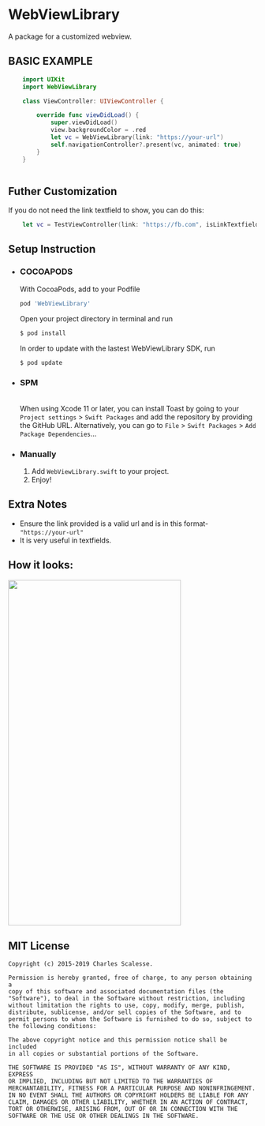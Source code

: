 WebViewLibrary
=============
A package for a customized webview.

BASIC EXAMPLE
---------
``` Swift
    import UIKit
    import WebViewLibrary

    class ViewController: UIViewController {

        override func viewDidLoad() {
            super.viewDidLoad()
            view.backgroundColor = .red
            let vc = WebViewLibrary(link: "https://your-url")
            self.navigationController?.present(vc, animated: true)
        }
    }
    
```
Futher Customization
---------
If you do not need the link textfield to show, you can do this:
```swift
    let vc = TestViewController(link: "https://fb.com", isLinkTextfieldHidden: true)
```

Setup Instruction
---------
- ### COCOAPODS
    With CocoaPods, add to your Podfile

    ```sh
    pod 'WebViewLibrary'
    ```
    Open your project directory in terminal and run
    ```sh
    $ pod install
    ```

    In order to update with the lastest WebViewLibrary SDK, run
    ```sh
    $ pod update
    ```
 
- ### SPM
    <br>When using Xcode 11 or later, you can install Toast by going to your `Project settings` > `Swift Packages` and add the repository by providing the      GitHub URL. Alternatively, you can go to `File` > `Swift Packages` > `Add Package Dependencies`...
    
- ### Manually
    1. Add `WebViewLibrary.swift` to your project.
    2. Enjoy!

Extra Notes
---------
- Ensure the link provided is a valid url and is in this format- `"https://your-url"`
- It is very useful in textfields.

How it looks: 
---------
<div>
  <img src="https://user-images.githubusercontent.com/58847828/221267986-5f9a6cf4-2bdf-4f83-b23e-0fb90a644136.png" width="350" height="700" />
</div>

MIT License
---------
    Copyright (c) 2015-2019 Charles Scalesse.

    Permission is hereby granted, free of charge, to any person obtaining a
    copy of this software and associated documentation files (the
    "Software"), to deal in the Software without restriction, including
    without limitation the rights to use, copy, modify, merge, publish,
    distribute, sublicense, and/or sell copies of the Software, and to
    permit persons to whom the Software is furnished to do so, subject to
    the following conditions:

    The above copyright notice and this permission notice shall be included
    in all copies or substantial portions of the Software.

    THE SOFTWARE IS PROVIDED "AS IS", WITHOUT WARRANTY OF ANY KIND, EXPRESS
    OR IMPLIED, INCLUDING BUT NOT LIMITED TO THE WARRANTIES OF
    MERCHANTABILITY, FITNESS FOR A PARTICULAR PURPOSE AND NONINFRINGEMENT.
    IN NO EVENT SHALL THE AUTHORS OR COPYRIGHT HOLDERS BE LIABLE FOR ANY
    CLAIM, DAMAGES OR OTHER LIABILITY, WHETHER IN AN ACTION OF CONTRACT,
    TORT OR OTHERWISE, ARISING FROM, OUT OF OR IN CONNECTION WITH THE
    SOFTWARE OR THE USE OR OTHER DEALINGS IN THE SOFTWARE.

